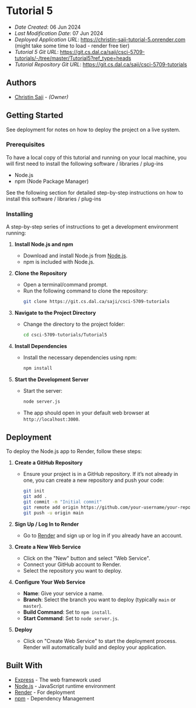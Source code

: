 # Tutorial 5

- _Date Created_: 06 Jun 2024
- _Last Modification Date_: 07 Jun 2024
- _Deployed Application URL_: <https://christin-saji-tutorial-5.onrender.com> (might take some time to load - render free tier)
- _Tutorial 5 Git URL_: <https://git.cs.dal.ca/saji/csci-5709-tutorials/-/tree/master/Tutorial5?ref_type=heads>
- _Tutorial Repository Git URL_: <https://git.cs.dal.ca/saji/csci-5709-tutorials>

## Authors

- [Christin Saji](christin.saji@dal.ca) - _(Owner)_

## Getting Started

See deployment for notes on how to deploy the project on a live system.

### Prerequisites

To have a local copy of this tutorial and running on your local machine, you will first need to install the following software / libraries / plug-ins

- Node.js
- npm (Node Package Manager)

See the following section for detailed step-by-step instructions on how to install this software / libraries / plug-ins

### Installing

A step-by-step series of instructions to get a development environment running:

1. **Install Node.js and npm**

   - Download and install Node.js from [Node.js](https://nodejs.org/).
   - npm is included with Node.js.

2. **Clone the Repository**

   - Open a terminal/command prompt.
   - Run the following command to clone the repository:
     ```bash
     git clone https://git.cs.dal.ca/saji/csci-5709-tutorials
     ```

3. **Navigate to the Project Directory**

   - Change the directory to the project folder:
     ```bash
     cd csci-5709-tutorials/Tutorial5
     ```

4. **Install Dependencies**

   - Install the necessary dependencies using npm:
     ```bash
     npm install
     ```

5. **Start the Development Server**

   - Start the server:
     ```bash
     node server.js
     ```
   - The app should open in your default web browser at `http://localhost:3000`.

## Deployment

To deploy the Node.js app to Render, follow these steps:

1. **Create a GitHub Repository**

   - Ensure your project is in a GitHub repository. If it’s not already in one, you can create a new repository and push your code:
     ```bash
     git init
     git add .
     git commit -m "Initial commit"
     git remote add origin https://github.com/your-username/your-repo-name.git
     git push -u origin main
     ```

2. **Sign Up / Log In to Render**

   - Go to [Render](https://render.com/) and sign up or log in if you already have an account.

3. **Create a New Web Service**

   - Click on the "New" button and select "Web Service".
   - Connect your GitHub account to Render.
   - Select the repository you want to deploy.

4. **Configure Your Web Service**

   - **Name**: Give your service a name.
   - **Branch**: Select the branch you want to deploy (typically `main` or `master`).
   - **Build Command**: Set to `npm install`.
   - **Start Command**: Set to `node server.js`.

5. **Deploy**

   - Click on "Create Web Service" to start the deployment process. Render will automatically build and deploy your application.

## Built With

- [Express](https://expressjs.com/) - The web framework used
- [Node.js](https://nodejs.org/) - JavaScript runtime environment
- [Render](https://render.com/) - For deployment
- [npm](https://www.npmjs.com/) - Dependency Management
